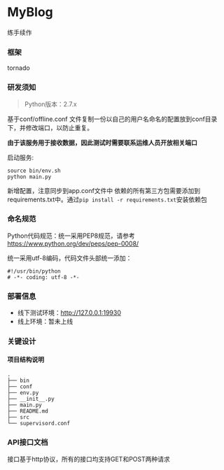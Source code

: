 # MyBlog
练手续作
### 框架
tornado
### 研发须知
> Python版本：2.7.x

基于conf/offline.conf 文件复制一份以自己的用户名命名的配置放到conf目录下，并修改端口，以防止重复。

**由于该服务用于接收数据，因此测试时需要联系运维人员开放相关端口**

启动服务:


```
source bin/env.sh   
python main.py  
```
新增配置，注意同步到app.conf文件中
依赖的所有第三方包需要添加到requirements.txt中。通过`pip install -r requirements.txt`安装依赖包

### 命名规范
Python代码规范：统一采用PEP8规范，请参考<https://www.python.org/dev/peps/pep-0008/>

统一采用utf-8编码，代码文件头部统一添加：


```
#!/usr/bin/python
# -*- coding: utf-8 -*-
```

### 部署信息

- 线下测试环境：http://127.0.0.1:19930
- 线上环境：暂未上线

### 关键设计

#### 项目结构说明

```
.
├── bin
├── conf
├── env.py
├── __init__.py
├── main.py
├── README.md
├── src
└── supervisord.conf
```
### API接口文档
接口基于http协议，所有的接口均支持GET和POST两种请求
